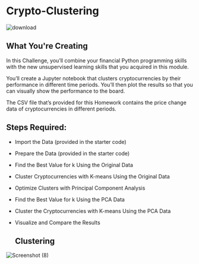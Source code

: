 # Crypto-Clustering

![download](https://github.com/shahp630/Crypto-Clustering/assets/133065460/776617dc-e1d8-4b51-8d03-ee79bc8a9b55)

## What You're Creating

In this Challenge, you’ll combine your financial Python programming skills with the new unsupervised learning skills that you acquired in this module.

You’ll create a Jupyter notebook that clusters cryptocurrencies by their performance in different time periods. You’ll then plot the results so that you can visually show the performance to the board.

The CSV file that’s provided for this Homework contains the price change data of cryptocurrencies in different periods.

## Steps Required:

* Import the Data (provided in the starter code)
* Prepare the Data (provided in the starter code)
* Find the Best Value for k Using the Original Data
* Cluster Cryptocurrencies with K-means Using the Original Data
* Optimize Clusters with Principal Component Analysis
* Find the Best Value for k Using the PCA Data
* Cluster the Cryptocurrencies with K-means Using the PCA Data
* Visualize and Compare the Results

  ## Clustering

![Screenshot (8)](https://github.com/shahp630/Crypto-Clustering/assets/133065460/8a0292fb-08c6-4b64-9bed-7c78a2f25e55)

  
